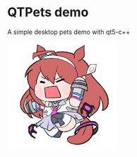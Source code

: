 # QTPets demo

A simple desktop pets demo with qt5-c++ 

<img src="smn.gif" alt="smn" style="zoom:33%;" />